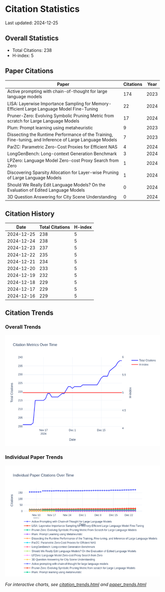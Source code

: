 # Citation Statistics

Last updated: 2024-12-25

## Overall Statistics
- Total Citations: 238
- H-index: 5

## Paper Citations

| Paper | Citations | Year |
| ----- | --------- | ---- |
| Active prompting with chain-of-thought for large language models | 174 | 2023 |
| LISA: Layerwise Importance Sampling for Memory-Efficient Large Language Model Fine-Tuning | 22 | 2024 |
| Pruner-Zero: Evolving Symbolic Pruning Metric from scratch for Large Language Models | 17 | 2024 |
| Plum: Prompt learning using metaheuristic | 9 | 2023 |
| Dissecting the Runtime Performance of the Training, Fine-tuning, and Inference of Large Language Models | 7 | 2023 |
| ParZC: Parametric Zero-Cost Proxies for Efficient NAS | 4 | 2024 |
| LongGenBench: Long-context Generation Benchmark | 3 | 2024 |
| LPZero: Language Model Zero-cost Proxy Search from Zero | 1 | 2024 |
| Discovering Sparsity Allocation for Layer-wise Pruning of Large Language Models | 1 | 2024 |
| Should We Really Edit Language Models? On the Evaluation of Edited Language Models | 0 | 2024 |
| 3D Question Answering for City Scene Understanding | 0 | 2024 |

## Citation History

| Date | Total Citations | H-index |
| ---- | --------------- | ------- |
| 2024-12-25 | 238 | 5 |
| 2024-12-24 | 238 | 5 |
| 2024-12-23 | 237 | 5 |
| 2024-12-22 | 235 | 5 |
| 2024-12-21 | 234 | 5 |
| 2024-12-20 | 233 | 5 |
| 2024-12-19 | 232 | 5 |
| 2024-12-18 | 229 | 5 |
| 2024-12-17 | 229 | 5 |
| 2024-12-16 | 229 | 5 |

## Citation Trends

### Overall Trends
![Citation Trends](citation_trends.png)

### Individual Paper Trends
![Paper Trends](paper_trends.png)

*For interactive charts, see [citation_trends.html](citation_trends.html) and [paper_trends.html](paper_trends.html)*